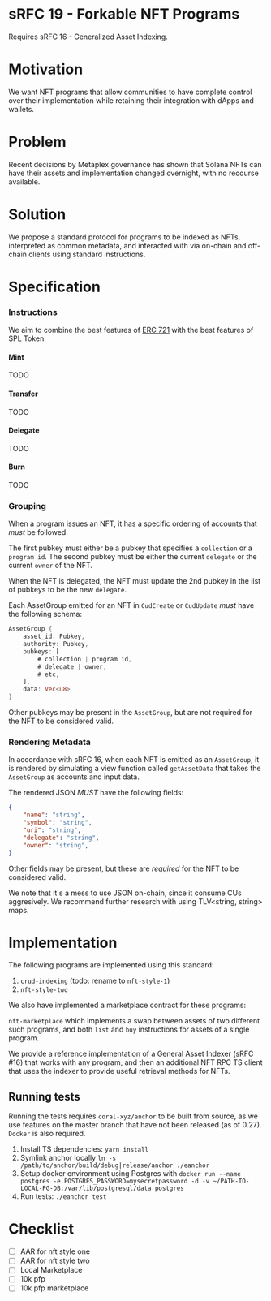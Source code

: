 # sRFC 19 - Forkable NFT Programs

Requires sRFC 16 - Generalized Asset Indexing.

# Motivation

We want NFT programs that allow communities
to have complete control over their implementation
while retaining their integration with dApps and wallets.

# Problem

Recent decisions by Metaplex governance has shown that 
Solana NFTs can have their assets and implementation changed
overnight, with no recourse available.

# Solution

We propose a standard protocol for programs to be indexed as NFTs, interpreted as common metadata,
and interacted with via on-chain and off-chain clients using standard instructions.

# Specification

### Instructions

We aim to combine the best features of [ERC 721](https://eips.ethereum.org/EIPS/eip-721) with the best features of SPL Token.

#### Mint
TODO

#### Transfer
TODO

#### Delegate

TODO

#### Burn
TODO

### Grouping

When a program issues an NFT, it has a specific ordering of accounts that _must_ be followed.

The first pubkey must either be a pubkey that specifies a `collection` or a `program id`.
The second pubkey must be either the current `delegate` or the current `owner` of the NFT.

When the NFT is delegated, the NFT must update the 2nd pubkey in the list of pubkeys to be the new `delegate`.

Each AssetGroup emitted for an NFT in `CudCreate` or `CudUpdate` _must_ have the following schema:

```rust
AssetGroup {
    asset_id: Pubkey,
    authority: Pubkey,
    pubkeys: [
        # collection | program id,
        # delegate | owner,
        # etc,
    ],
    data: Vec<u8>
}
```

Other pubkeys may be present in the `AssetGroup`, but are not required for the NFT to be considered valid.

### Rendering Metadata

In accordance with sRFC 16, when each NFT is emitted as an `AssetGroup`, it is rendered by simulating a view function called
`getAssetData` that takes the `AssetGroup` as accounts and input data. 

The rendered JSON _MUST_ have the following fields:

```JSON
{
    "name": "string",
    "symbol": "string",
    "uri": "string",
    "delegate": "string",
    "owner": "string",
}
```

Other fields may be present, but these are _required_ for the NFT to be considered valid.

We note that it's a mess to use JSON on-chain, since it consume CUs aggresively. 
We recommend further research with using TLV<string, string> maps.

# Implementation

The following programs are implemented using this standard:

1. `crud-indexing` (todo: rename to `nft-style-1`)
2. `nft-style-two` 

We also have implemented a marketplace contract for these programs:

`nft-marketplace` which implements a swap between assets of two different such programs,
and both `list` and `buy` instructions for assets of a single program.

We provide a reference implementation of a General Asset Indexer (sRFC #16) that works with any program, 
and then an additional NFT RPC TS client that uses the indexer to provide useful retrieval methods for NFTs.

## Running tests

Running the tests requires `coral-xyz/anchor` to be built from source, as we use features on the master
branch that have not been released (as of 0.27). `Docker` is also required.

1. Install TS dependencies: `yarn install`
2. Symlink anchor locally `ln -s /path/to/anchor/build/debug|release/anchor ./eanchor`
3. Setup docker environment using Postgres with 
`docker run --name postgres -e POSTGRES_PASSWORD=mysecretpassword -d -v ~/PATH-TO-LOCAL-PG-DB:/var/lib/postgresql/data postgres`
5. Run tests: `./eanchor test`


# Checklist

- [ ] AAR for nft style one
- [ ] AAR for nft style two
- [ ] Local Marketplace
- [ ] 10k pfp
- [ ] 10k pfp marketplace